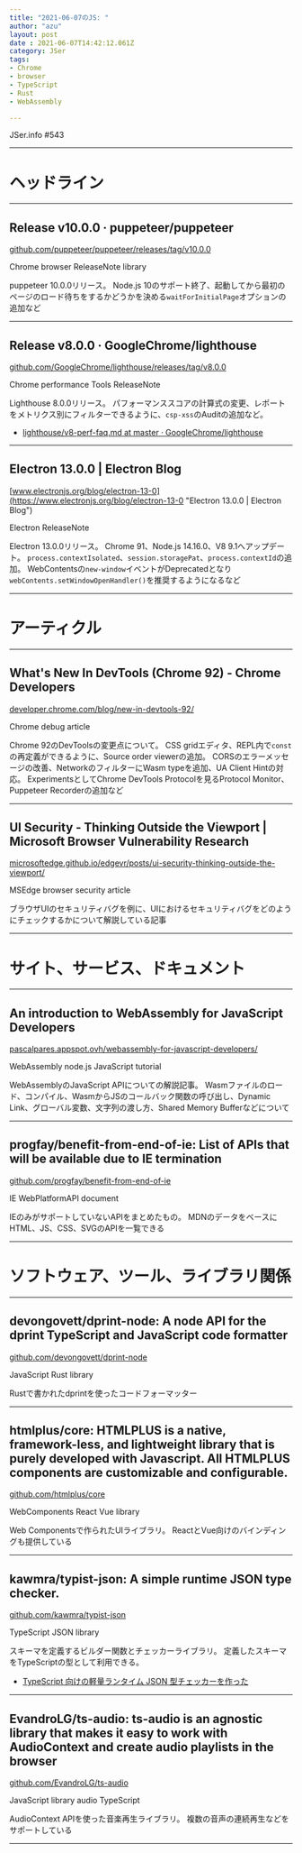 ```yaml
---
title: "2021-06-07のJS: "
author: "azu"
layout: post
date : 2021-06-07T14:42:12.061Z
category: JSer
tags:
- Chrome
- browser
- TypeScript
- Rust
- WebAssembly

---
```


JSer.info #543

----

<h1 class="site-genre">ヘッドライン</h1>

----

## Release v10.0.0 · puppeteer/puppeteer
[github.com/puppeteer/puppeteer/releases/tag/v10.0.0](https://github.com/puppeteer/puppeteer/releases/tag/v10.0.0 "Release v10.0.0 · puppeteer/puppeteer")
<p class="jser-tags jser-tag-icon"><span class="jser-tag">Chrome</span> <span class="jser-tag">browser</span> <span class="jser-tag">ReleaseNote</span> <span class="jser-tag">library</span></p>

puppeteer 10.0.0リリース。
Node.js 10のサポート終了、起動してから最初のページのロード待ちをするかどうかを決める`waitForInitialPage`オプションの追加など


----

## Release v8.0.0 · GoogleChrome/lighthouse
[github.com/GoogleChrome/lighthouse/releases/tag/v8.0.0](https://github.com/GoogleChrome/lighthouse/releases/tag/v8.0.0 "Release v8.0.0 · GoogleChrome/lighthouse")
<p class="jser-tags jser-tag-icon"><span class="jser-tag">Chrome</span> <span class="jser-tag">performance</span> <span class="jser-tag">Tools</span> <span class="jser-tag">ReleaseNote</span></p>

Lighthouse 8.0.0リリース。
パフォーマンススコアの計算式の変更、レポートをメトリクス別にフィルターできるように、`csp-xss`のAuditの追加など。

- [lighthouse/v8-perf-faq.md at master · GoogleChrome/lighthouse](https://github.com/GoogleChrome/lighthouse/blob/master/docs/v8-perf-faq.md "lighthouse/v8-perf-faq.md at master · GoogleChrome/lighthouse")

----

## Electron 13.0.0 | Electron Blog
[www.electronjs.org/blog/electron-13-0](https://www.electronjs.org/blog/electron-13-0 "Electron 13.0.0 | Electron Blog")
<p class="jser-tags jser-tag-icon"><span class="jser-tag">Electron</span> <span class="jser-tag">ReleaseNote</span></p>

Electron 13.0.0リリース。
Chrome 91、Node.js 14.16.0、V8 9.1へアップデート。
`process.contextIsolated`、`session.storagePat`、`process.contextId`の追加。
WebContentsの`new-window`イベントがDeprecatedとなり`webContents.setWindowOpenHandler()`を推奨するようになるなど


----
<h1 class="site-genre">アーティクル</h1>

----

## What&#039;s New In DevTools (Chrome 92) - Chrome Developers
[developer.chrome.com/blog/new-in-devtools-92/](https://developer.chrome.com/blog/new-in-devtools-92/ "What&#039;s New In DevTools (Chrome 92) - Chrome Developers")
<p class="jser-tags jser-tag-icon"><span class="jser-tag">Chrome</span> <span class="jser-tag">debug</span> <span class="jser-tag">article</span></p>

Chrome 92のDevToolsの変更点について。
CSS gridエディタ、REPL内で`const`の再定義ができるように、Source order viewerの追加。
CORSのエラーメッセージの改善、NetworkのフィルターにWasm typeを追加、UA Client Hintの対応。
ExperimentsとしてChrome DevTools Protocolを見るProtocol Monitor、Puppeteer Recorderの追加など


----

## UI Security - Thinking Outside the Viewport | Microsoft Browser Vulnerability Research
[microsoftedge.github.io/edgevr/posts/ui-security-thinking-outside-the-viewport/](https://microsoftedge.github.io/edgevr/posts/ui-security-thinking-outside-the-viewport/ "UI Security - Thinking Outside the Viewport | Microsoft Browser Vulnerability Research")
<p class="jser-tags jser-tag-icon"><span class="jser-tag">MSEdge</span> <span class="jser-tag">browser</span> <span class="jser-tag">security</span> <span class="jser-tag">article</span></p>

ブラウザUIのセキュリティバグを例に、UIにおけるセキュリティバグをどのようにチェックするかについて解説している記事


----
<h1 class="site-genre">サイト、サービス、ドキュメント</h1>

----

## An introduction to WebAssembly for JavaScript Developers
[pascalpares.appspot.ovh/webassembly-for-javascript-developers/](https://pascalpares.appspot.ovh/webassembly-for-javascript-developers/ "An introduction to WebAssembly for JavaScript Developers")
<p class="jser-tags jser-tag-icon"><span class="jser-tag">WebAssembly</span> <span class="jser-tag">node.js</span> <span class="jser-tag">JavaScript</span> <span class="jser-tag">tutorial</span></p>

WebAssemblyのJavaScript APIについての解説記事。
Wasmファイルのロード、コンパイル、WasmからJSのコールバック関数の呼び出し、Dynamic Link、グローバル変数、文字列の渡し方、Shared Memory Bufferなどについて


----

## progfay/benefit-from-end-of-ie: List of APIs that will be available due to IE termination
[github.com/progfay/benefit-from-end-of-ie](https://github.com/progfay/benefit-from-end-of-ie "progfay/benefit-from-end-of-ie: List of APIs that will be available due to IE termination")
<p class="jser-tags jser-tag-icon"><span class="jser-tag">IE</span> <span class="jser-tag">WebPlatformAPI</span> <span class="jser-tag">document</span></p>

IEのみがサポートしていないAPIをまとめたもの。
MDNのデータをベースにHTML、JS、CSS、SVGのAPIを一覧できる


----
<h1 class="site-genre">ソフトウェア、ツール、ライブラリ関係</h1>

----

## devongovett/dprint-node: A node API for the dprint TypeScript and JavaScript code formatter
[github.com/devongovett/dprint-node](https://github.com/devongovett/dprint-node "devongovett/dprint-node: A node API for the dprint TypeScript and JavaScript code formatter")
<p class="jser-tags jser-tag-icon"><span class="jser-tag">JavaScript</span> <span class="jser-tag">Rust</span> <span class="jser-tag">library</span></p>

Rustで書かれたdprintを使ったコードフォーマッター


----

## htmlplus/core: HTMLPLUS is a native, framework-less, and lightweight library that is purely developed with Javascript. All HTMLPLUS components are customizable and configurable.
[github.com/htmlplus/core](https://github.com/htmlplus/core "htmlplus/core: HTMLPLUS is a native, framework-less, and lightweight library that is purely developed with Javascript. All HTMLPLUS components are customizable and configurable.")
<p class="jser-tags jser-tag-icon"><span class="jser-tag">WebComponents</span> <span class="jser-tag">React</span> <span class="jser-tag">Vue</span> <span class="jser-tag">library</span></p>

Web Componentsで作られたUIライブラリ。
ReactとVue向けのバインディングも提供している


----

## kawmra/typist-json: A simple runtime JSON type checker.
[github.com/kawmra/typist-json](https://github.com/kawmra/typist-json "kawmra/typist-json: A simple runtime JSON type checker.")
<p class="jser-tags jser-tag-icon"><span class="jser-tag">TypeScript</span> <span class="jser-tag">JSON</span> <span class="jser-tag">library</span></p>

スキーマを定義するビルダー関数とチェッカーライブラリ。
定義したスキーマをTypeScriptの型として利用できる。

- [TypeScript 向けの軽量ランタイム JSON 型チェッカーを作った](https://zenn.dev/kawmra/articles/0aad8dca56f1da "TypeScript 向けの軽量ランタイム JSON 型チェッカーを作った")

----

## EvandroLG/ts-audio: ts-audio is an agnostic library that makes it easy to work with AudioContext and create audio playlists in the browser
[github.com/EvandroLG/ts-audio](https://github.com/EvandroLG/ts-audio "EvandroLG/ts-audio: ts-audio is an agnostic library that makes it easy to work with AudioContext and create audio playlists in the browser")
<p class="jser-tags jser-tag-icon"><span class="jser-tag">JavaScript</span> <span class="jser-tag">library</span> <span class="jser-tag">audio</span> <span class="jser-tag">TypeScript</span></p>

AudioContext APIを使った音楽再生ライブラリ。
複数の音声の連続再生などをサポートしている


----
